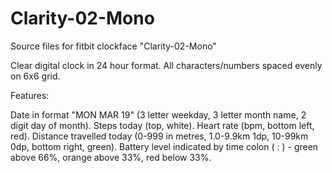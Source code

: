 # Clarity-02-Mono
Source files for fitbit clockface "Clarity-02-Mono"

Clear digital clock in 24 hour format.
All characters/numbers spaced evenly on 6x6 grid.

Features:

Date in format "MON MAR 19" (3 letter weekday, 3 letter month name, 2 digit day of month).
Steps today (top, white).
Heart rate (bpm, bottom left, red).
Distance travelled today (0-999 in metres, 1.0-9.9km 1dp, 10-99km 0dp, bottom right, green).
Battery level indicated by time colon ( : ) - green above 66%, orange above 33%, red below 33%.
